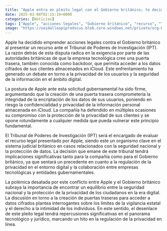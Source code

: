 ```yaml
---
title: "Apple entra en pleito legal con el Gobierno británico; te decimos por qué"
date: 2025-03-08T02:15:19+0000
categories: [Noticias]
tags: ["Apple", "acciones legales", "Gobierno británico", "recurso", "Tribunal de Poderes de Investigación", "backdoor", "datos cifrados", "iCloud", "privacidad", "seguridad", "encriptación", "clientes", "protección", "colaboración", "regulación", "vigilancia estatal", "intimidad"]
image: "https://oaidalleapiprodscus.blob.core.windows.net/private/org-HKmKxpuNw3Y88lm4EBrIPq0n/user-ZwiCXOggLL8ZNNKE2g7rXFmV/img-HP5DbyORlg6WB0sYN4u7oQ50.png?st=2025-03-08T01%3A15%3A19Z&se=2025-03-08T03%3A15%3A19Z&sp=r&sv=2024-08-04&sr=b&rscd=inline&rsct=image/png&skoid=d505667d-d6c1-4a0a-bac7-5c84a87759f8&sktid=a48cca56-e6da-484e-a814-9c849652bcb3&skt=2025-03-07T22%3A04%3A46Z&ske=2025-03-08T22%3A04%3A46Z&sks=b&skv=2024-08-04&sig=QxukDvdj7P0oynIeFbDJH2UStZ1f9NuFGRTIVySrjc4%3D"
---
```


Apple ha decidido emprender acciones legales contra el Gobierno británico al presentar un recurso ante el Tribunal de Poderes de Investigación (IPT). La razón detrás de esta disputa radica en la exigencia por parte de las autoridades británicas de que la empresa tecnológica cree una puerta trasera, también conocida como backdoor, que permita acceder a los datos cifrados de sus clientes almacenados en iCloud. Este enfrentamiento ha generado un debate en torno a la privacidad de los usuarios y la seguridad de la información en el ámbito digital.

La postura de Apple ante esta solicitud gubernamental ha sido firme, argumentando que la creación de una puerta trasera comprometería la integridad de la encriptación de los datos de sus usuarios, poniendo en riesgo la confidencialidad y privacidad de la información personal almacenada en iCloud. La compañía ha defendido en múltiples ocasiones su compromiso con la protección de la privacidad de sus clientes y se opone rotundamente a cualquier medida que pueda vulnerar este principio fundamental.

El Tribunal de Poderes de Investigación (IPT) será el encargado de evaluar el recurso legal presentado por Apple, siendo este un organismo clave en el sistema judicial británico en casos relacionados con la seguridad nacional y la protección de datos. La decisión que emane de este tribunal tendrá implicaciones significativas tanto para la compañía como para el Gobierno británico, ya que sentará un precedente en cuanto a la regulación de la privacidad en el entorno digital y la colaboración entre empresas tecnológicas y entidades gubernamentales.

La polémica desatada por este conflicto entre Apple y el Gobierno británico subraya la importancia de encontrar un equilibrio entre la seguridad nacional y la protección de la privacidad de los ciudadanos en la era digital. La discusión en torno a la creación de puertas traseras para acceder a datos cifrados plantea interrogantes sobre los límites de la vigilancia estatal y el derecho a la intimidad de los individuos. En este sentido, el desenlace de este pleito legal tendrá repercusiones significativas en el panorama tecnológico y jurídico, marcando un hito en la regulación de la privacidad en línea.
    